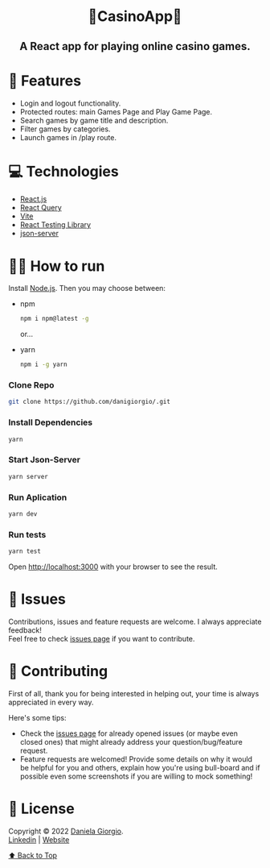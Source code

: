 <h1 align="center">🎲CasinoApp🎲</h1>

## <p align="center">A React app for playing online casino games.</p>

# :rocket: Features

- Login and logout functionality.
- Protected routes: main Games Page and Play Game Page.
- Search games by game title and description.
- Filter games by categories.
- Launch games in /play route.

# :computer: Technologies

- [React.js](https://reactjs.org)
- [React Query](https://react-query.tanstack.com)
- [Vite](https://vitejs.dev)
- [React Testing Library](https://testing-library.com)
- [json-server](https://github.com/typicode/json-server)

# :construction_worker_woman: How to run

Install [Node.js](https://nodejs.org/en/download/). Then you may choose between:

- npm

  ```sh
  npm i npm@latest -g
  ```

  or...

- yarn
  ```sh
  npm i -g yarn
  ```

### Clone Repo

```bash
git clone https://github.com/danigiorgio/.git
```

### Install Dependencies

```bash
yarn
```

### Start Json-Server

```bash
yarn server
```

### Run Aplication

```bash
yarn dev
```

### Run tests

```bash
yarn test
```

Open [http://localhost:3000](http://localhost:3000) with your browser to see the result.

# :bug: Issues

Contributions, issues and feature requests are welcome. I always appreciate feedback! <br />
Feel free to check [issues page](https://github.com/danigiorgio/./issues) if you want to contribute.<br />

# :handshake: Contributing

First of all, thank you for being interested in helping out, your time is always appreciated in every way.

Here's some tips:

- Check the [issues page](https://github.com/danigiorgio/./issues) for already opened issues (or maybe even closed ones) that might already address your question/bug/feature request.
- Feature requests are welcomed! Provide some details on why it would be helpful for you and others, explain how you're using bull-board and if possible even some screenshots if you are willing to mock something!

# :closed_book: License

Copyright © 2022 [Daniela Giorgio](https://github.com/danigiorgio).<br />
[Linkedin](https://linkedin.com/in/danielagiorgio) |
[Website](https://danielagiorgio.com)

[⬆ Back to Top](#pushpin-table-of-contents)
